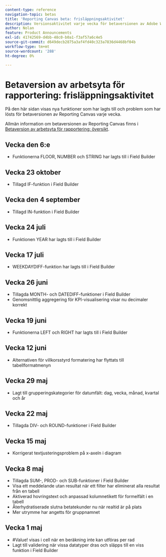 ```yaml
---
content-type: reference
navigation-topic: betas
title: 'Reporting Canvas beta: frisläppningsaktivitet'
description: Versionsaktivitet varje vecka för betaversionen av Adobe Workfront Reporting Canvas
author: Nolan
feature: Product Announcements
exl-id: 41742569-d4bb-48c0-b0a1-f3af57a6c4e5
source-git-commit: d649decb2875a3af4fd40c323a7836d4468bf04b
workflow-type: tm+mt
source-wordcount: '288'
ht-degree: 0%

---
```



# Betaversion av arbetsyta för rapportering: frisläppningsaktivitet

På den här sidan visas nya funktioner som har lagts till och problem som har lösts för betaversionen av Reporting Canvas varje vecka.

Allmän information om betaversionen av Reporting Canvas finns i [Betaversion av arbetsyta för rapportering: översikt](/help/quicksilver/product-announcements/betas/reporting-canvas-beta/reporting-canvas-beta-overview.md).

## Vecka den 6:e

* Funktionerna FLOOR, NUMBER och STRING har lagts till i Field Builder

## Vecka 23 oktober

* Tillagd IF-funktion i Field Builder

## Vecka den 4 september

* Tillagd IN-funktion i Field Builder

## Vecka 24 juli

* Funktionen YEAR har lagts till i Field Builder

## Vecka 17 juli

* WEEKDAYDIFF-funktion har lagts till i Field Builder

## Vecka 26 juni

* Tillagda MONTH- och DATEDIFF-funktioner i Field Builder
* Genomsnittlig aggregering för KPI-visualisering visar nu decimaler korrekt

## Vecka 19 juni

* Funktionerna LEFT och RIGHT har lagts till i Field Builder

## Vecka 12 juni

* Alternativen för villkorsstyrd formatering har flyttats till tabellformatmenyn

## Vecka 29 maj

* Lagt till grupperingskategorier för datumfält: dag, vecka, månad, kvartal och år

## Vecka 22 maj

* Tillagda DIV- och ROUND-funktioner i Field Builder

## Vecka 15 maj

* Korrigerat textjusteringsproblem på x-axeln i diagram

## Vecka 8 maj

* Tillagda SUM-, PROD- och SUB-funktioner i Field Builder
* Visa ett meddelande utan resultat när ett filter har eliminerat alla resultat från en tabell
* Aktiverad hovringstext och anpassad kolumnetikett för formelfält i en tabell
* Återhydratiserade slutna betatekunder nu när realtid är på plats
* Mer utrymme har angetts för gruppnamnet

## Vecka 1 maj

* #Value! visas i cell när en beräkning inte kan utföras per rad
* Lagt till validering när vissa datatyper dras och släpps till en viss funktion i Field Builder
